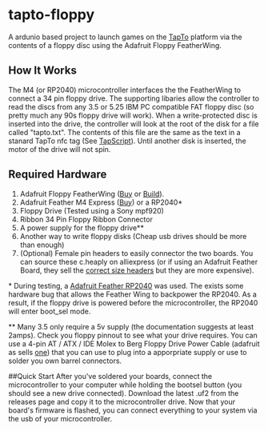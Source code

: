 # tapto-floppy
A ardunio based project to launch games on the [TapTo](https://tapto.wiki/Main_Page) platform via the contents of a floppy disc using the Adafruit Floppy FeatherWing.

## How It Works
The M4 (or RP2040) microcontroller interfaces the the FeatherWing to connect a 34 pin floppy drive. The supporting libaries allow the controller to read the discs from any 3.5 or 5.25 IBM PC compatible FAT floppy disc (so pretty much any 90s floppy drive will work). When a write-protected disc is inserted into the drive, the controller will look at the root of the disk for a file called "tapto.txt". The contents of this file are the same as the text in a stanard TapTo nfc tag (See [TapScript](https://tapto.wiki/TapScript)). Until another disk is inserted, the motor of the drive will not spin.

## Required Hardware
1. Adafruit Floppy FeatherWing ([Buy](https://www.adafruit.com/product/5679) or [Build](https://github.com/adafruit/Adafruit_Floppy_FeatherWing_PCB)).
2. Adafruit Feather M4 Express ([Buy](https://www.adafruit.com/product/3857)) or a RP2040*
3. Floppy Drive (Tested using a Sony mpf920)
4. Ribbon 34 Pin Floppy Ribbon Connector
5. A power supply for the floppy drive**
6. Another way to write floppy disks (Cheap usb drives should be more than enough)
7. (Optional) Female pin headers to easily connector the two boards. You can source these c.heaply on alliexpress (or if using an Adafruit Feather Board, they sell the [correct size headers](https://www.adafruit.com/product/2940) but they are more expensive).

\* During testing, a [Adafruit Feather RP2040](https://www.adafruit.com/product/4884) was used. The exists some hardware bug that allows the Feather Wing to backpower the RP2040. As a result, if the floppy drive is powered before the microcontroller, the RP2040 will enter boot_sel mode.

\** Many 3.5 only require a 5v supply (the documentation suggests at least 2amps). Check you floppy pinnout to see what your drive requires. You can use a 4-pin AT / ATX / IDE Molex to Berg Floppy Drive Power Cable (adafruit as sells [one](https://www.adafruit.com/product/425)) that you can use to plug into a apporpriate supply or use to solder you own barrel connectors.

##Quick Start
After you've soldered your boards, connect the microcontroller to your computer while holding the bootsel button (you should see a new drive connected). Download the latest .uf2 from the releases page and copy it to the microcontroller drive. Now that your board's firmware is flashed, you can connect everything to your system via the usb of your microcontroller.
